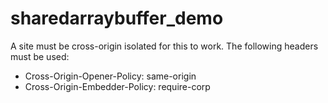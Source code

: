 # sharedarraybuffer_demo

A site must be cross-origin isolated for this to work. The following headers must be used:
- Cross-Origin-Opener-Policy: same-origin
- Cross-Origin-Embedder-Policy: require-corp

